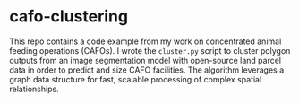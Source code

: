# cafo-clustering
This repo contains a code example from my work on concentrated animal feeding operations (CAFOs). I wrote the `cluster.py` script to cluster polygon outputs from an image segmentation model with open-source land parcel data in order to predict and size CAFO facilities. The algorithm leverages a graph data structure for fast, scalable processing of complex spatial relationships.
